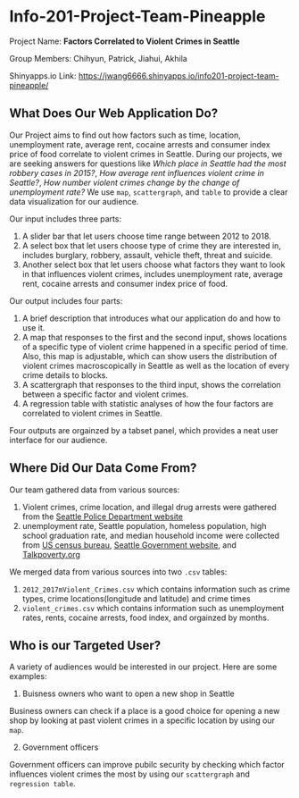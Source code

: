 # Info-201-Project-Team-Pineapple
Project Name: **Factors Correlated to Violent Crimes in Seattle**

Group Members: Chihyun, Patrick, Jiahui, Akhila

Shinyapps.io Link:  https://jwang6666.shinyapps.io/info201-project-team-pineapple/


## What Does Our Web Application Do?
Our Project aims to find out how factors such as time, location, unemployment rate, average rent, cocaine arrests and consumer index price of food correlate to violent crimes in Seattle. During our projects, we are seeking answers for questions like _Which place in Seattle had the most robbery cases in 2015?_, _How average rent influences violent crime in Seattle?_, _How number violent crimes change by the change of unemployment rate?_ We use `map`, `scattergraph`, and `table` to provide a clear data visualization for our audience. 

Our input includes three parts:
1. A slider bar that let users choose time range between 2012 to 2018.
1. A select box that let users choose type of crime they are interested in, includes burglary, robbery, assault, vehicle theft, threat and suicide.
1. Another select box that let users choose what factors they want to look in that influences violent crimes, includes unemployment rate, average rent, cocaine arrests and consumer index price of food. 

Our output includes four parts:
1. A  brief description that introduces what our application do and how to use it.
1. A map that responses to the first and the second input, shows locations of a specific type of violent crime happened in a specific period of time. Also, this map is adjustable, which can show users the distribution of violent crimes macroscopically in Seattle as well as the location of every crime details to blocks.
1. A scattergraph that responses to the third input, shows the correlation between a specific factor and violent crimes. 
1. A regression table with statistic analyses of how the four factors are correlated to violent crimes in Seattle.

Four outputs are orgainzed by a tabset panel, which provides a neat user interface for our audience. 

## Where Did Our Data Come From?

Our team gathered data from various sources:
1. Violent crimes, crime location, and illegal drug arrests were gathered from the [Seattle Police Department website](https://www.seattle.gov/police/information-and-data)
1. unemployment rate, Seattle population, homeless population, high school graduation rate, and median household income were collected from [US census bureau](https://www.census.gov/data.html), [Seattle Government website](http://www.seattle.gov/services-and-information), and [Talkpoverty.org](https://talkpoverty.org/state-year-report/washington-2017-report/)

We merged data from various sources into two `.csv` tables: 
1. `2012_2017mViolent_Crimes.csv` which contains information such as crime types, crime locations(longitude and latitude) and crime times
1. `violent_crimes.csv` which contains information such as unemployment rates, rents, cocaine arrests, food index, and orgainzed by months.

## Who is our Targeted User?

A variety of audiences would be interested in our project. Here are some examples:
1. Buisness owners who want to open a new shop in Seattle

Business owners can check if a place is a good choice for opening a new shop by looking at past violent crimes in a specific location by using our `map`.

2. Government officers

Government officers can improve pubilc security by checking which factor influences violent crimes the most by using our `scattergraph` and `regression table`. 

